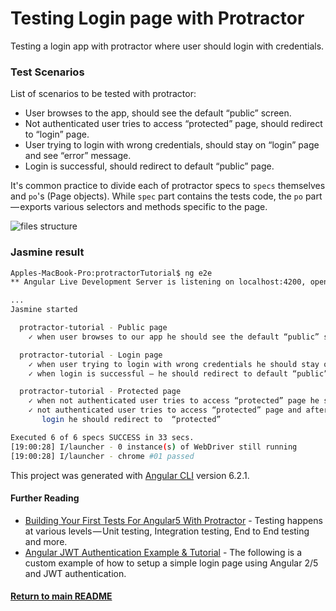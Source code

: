 # Testing Login page with Protractor

Testing a login app with protractor where user should login with credentials.

### Test Scenarios
List of scenarios to be tested with protractor:
- User browses to the app, should see the default “public” screen.
- Not authenticated user tries to access “protected” page, should redirect to “login” page.
- User trying to login with wrong credentials, should stay on “login” page and see “error” message.
- Login is successful, should redirect to default “public” page.

It's common practice to divide each of protractor specs to `specs` themselves and `po`'s (Page objects).
While `spec` part contains the tests code, the `po` part — exports various selectors and methods specific to the page.

![files structure](https://cdn-images-1.medium.com/max/1600/1*QBEkS2JCR35sJCHtWlDNzQ.png)

### Jasmine result
```bash
Apples-MacBook-Pro:protractorTutorial$ ng e2e
** Angular Live Development Server is listening on localhost:4200, open your browser on http://localhost:4200/ **

...
Jasmine started

  protractor-tutorial - Public page
    ✓ when user browses to our app he should see the default “public” screen

  protractor-tutorial - Login page
    ✓ when user trying to login with wrong credentials he should stay on “login” page and see error notification
    ✓ when login is successful — he should redirect to default “public” page

  protractor-tutorial - Protected page
    ✓ when not authenticated user tries to access “protected” page he should redirect to “login” page and see error notification
    ✓ not authenticated user tries to access “protected” page and after being redirected to “login” screen, after successful
       login he should redirect to  “protected”

Executed 6 of 6 specs SUCCESS in 33 secs.
[19:00:28] I/launcher - 0 instance(s) of WebDriver still running
[19:00:28] I/launcher - chrome #01 passed
```
This project was generated with [Angular CLI](https://github.com/angular/angular-cli) version 6.2.1.

#### Further Reading
- [Building Your First Tests For Angular5 With Protractor](https://blog.cloudboost.io/building-your-first-tests-for-angular5-with-protractor-a48dfc225a75) - Testing happens at various levels — Unit testing, Integration testing, End to End testing and more.
- [Angular JWT Authentication Example & Tutorial](http://jasonwatmore.com/post/2016/08/16/angular-2-jwt-authentication-example-tutorial) - The following is a custom example of how to setup a simple login page using Angular 2/5 and JWT authentication.

#### [Return to main README](../README.md)
